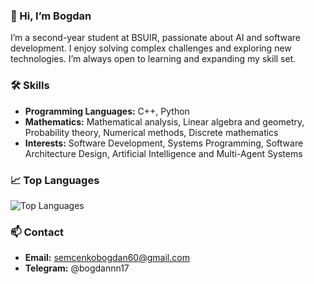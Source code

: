 ### 👋 Hi, I’m Bogdan

I’m a second-year student at BSUIR, passionate about AI and software development. I enjoy solving complex challenges and exploring new technologies. I’m always open to learning and expanding my skill set.

### 🛠️ Skills

- **Programming Languages:** C++,  Python
- **Mathematics:** Mathematical analysis, Linear algebra and geometry, Probability theory, Numerical methods, Discrete mathematics 
- **Interests:** Software Development, Systems Programming, Software Architecture Design, Artificial Intelligence and Multi-Agent Systems

### 📈 Top Languages

![Top Languages](https://github-readme-stats.vercel.app/api/top-langs/?username=bogdansemchenko&layout=compact&theme=radical)

### 📫 Contact

- **Email:** semcenkobogdan60@gmail.com
- **Telegram:** @bogdannn17 
